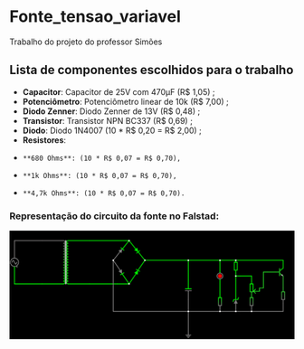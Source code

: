 # Fonte_tensao_variavel

Trabalho do projeto do professor Simões

## Lista de componentes escolhidos para o trabalho
* **Capacitor**: Capacitor de 25V com 470μF (R$ 1,05) ;
* **Potenciômetro**: Potenciômetro linear de 10k (R$ 7,00) ;
* **Diodo Zenner**: Diodo Zenner de 13V (R$ 0,48) ;
* **Transistor**: Transistor NPN BC337 (R$ 0,69) ;
* **Diodo**: Diodo 1N4007 (10 * R$ 0,20 = R$ 2,00) ;
* **Resistores**:
*     **680 Ohms**: (10 * R$ 0,07 = R$ 0,70),
*     **1k Ohms**: (10 * R$ 0,07 = R$ 0,70),
*     **4,7k Ohms**: (10 * R$ 0,07 = R$ 0,70).

### Representação do circuito da fonte no Falstad:
<img src="./imagens_simulação/image.png">
